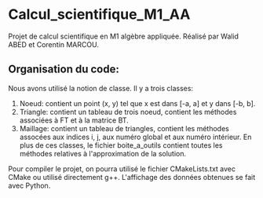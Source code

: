 # Calcul_scientifique_M1_AA

Projet de calcul scientifique en M1 algèbre appliquée.
Réalisé par Walid ABED et Corentin MARCOU.

## Organisation du code:

Nous avons utilisé la notion de classe. Il y a trois classes:
1. Noeud: contient un point (x, y) tel que x est dans [-a, a] et y dans [-b, b].
2. Triangle: contient un tableau de trois noeud, contient les méthodes associées à FT et à la matrice BT.
3. Maillage: contient un tableau de triangles, contient les méthodes assocées aux indices i, j, aux numéro global et aux numéro intérieur.
En plus de ces classes, le fichier boite_a_outils contient toutes les méthodes relatives à l'approximation de la solution.

Pour compiler le projet, on pourra utilisé le fichier CMakeLists.txt avec CMake ou utilisé directement g++.
L'affichage des données obtenues se fait avec Python.
